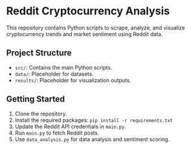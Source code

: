 # Reddit Cryptocurrency Analysis

This repository contains Python scripts to scrape, analyze, and visualize cryptocurrency trends and market sentiment using Reddit data.

## Project Structure
- `src/`: Contains the main Python scripts.
- `data/`: Placeholder for datasets.
- `results/`: Placeholder for visualization outputs.

## Getting Started
1. Clone the repository.
2. Install the required packages: `pip install -r requirements.txt`
3. Update the Reddit API credentials in `main.py`.
4. Run `main.py` to fetch Reddit posts.
5. Use `data_analysis.py` for data analysis and sentiment scoring.
